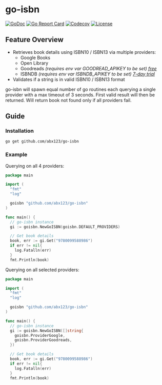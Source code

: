 # go-isbn

[![GoDoc](http://img.shields.io/badge/go-documentation-blue.svg?style=flat-square)](https://pkg.go.dev/github.com/abx123/go-isbn)
[![Go Report Card](https://goreportcard.com/badge/github.com/abx123/go-isbn?style=flat-square)](https://goreportcard.com/report/github.com/abx123/go-isbn)
[![Codecov](https://img.shields.io/codecov/c/github/abx123/go-isbn.svg?style=flat-square)](https://codecov.io/gh/labx123/go-isbn)
[![License](http://img.shields.io/badge/license-mit-blue.svg?style=flat-square)](https://raw.githubusercontent.com/abx123/go-isbn/master/LICENSE)

<!-- [![Sourcegraph](https://sourcegraph.com/github.com/labx123/go-isbn/-/badge.svg?style=flat-square)](https://sourcegraph.com/github.com/abx123/go-isbn?badge) -->

## Feature Overview

- Retrieves book details using ISBN10 / ISBN13 via multiple providers:
  - Google Books
  - Open Library
  - Goodreads _(requires env var GOODREAD_APIKEY to be set) [free](https://www.goodreads.com/api)_
  - ISBNDB _(requires env var ISBNDB_APIKEY to be set) [7-day trial](https://isbndb.com/isbn-database)_
- Validates if a string is in valid ISBN10 / ISBN13 format

go-isbn will spawn equal number of go routines each querying a single provider with a max timeout of 3 seconds. First valid result will then be returned. Will return book not found only if all providers fail.

## Guide

### Installation

```sh
go get github.com/abx123/go-isbn
```

### Example

Querying on all 4 providers:

```go
package main

import (
  "fmt"
  "log"

  goisbn "github.com/abx123/go-isbn"
)

func main() {
  // go-isbn instance
  gi := goisbn.NewGoISBN(goisbn.DEFAULT_PROVIDERS)

  // Get book details
  book, err := gi.Get("9780099588986")
  if err != nil{
    log.Fatalln(err)
  }
  fmt.Println(book)
```

Querying on all selected providers:

```go
package main

import (
  "fmt"
  "log"

  goisbn "github.com/abx123/go-isbn"
)

func main() {
  // go-isbn instance
  gi := goisbn.NewGoISBN([]string{
    goisbn.ProviderGoogle,
    goisbn.ProviderGoodreads,
  })

  // Get book details
  book, err := gi.Get("9780099588986")
  if err != nil{
    log.Fatalln(err)
  }
  fmt.Println(book)
```
